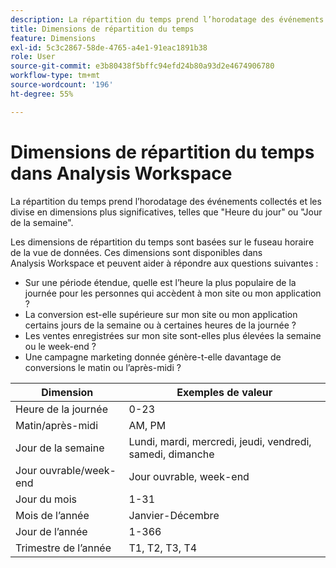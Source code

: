 ```yaml
---
description: La répartition du temps prend l’horodatage des événements collectés et les divise en dimensions plus significatives, telles que "Heure du jour" ou "Jour de la semaine".
title: Dimensions de répartition du temps
feature: Dimensions
exl-id: 5c3c2867-58de-4765-a4e1-91eac1891b38
role: User
source-git-commit: e3b80438f5bffc94efd24b80a93d2e4674906780
workflow-type: tm+mt
source-wordcount: '196'
ht-degree: 55%

---
```


# Dimensions de répartition du temps dans Analysis Workspace

La répartition du temps prend l’horodatage des événements collectés et les divise en dimensions plus significatives, telles que &quot;Heure du jour&quot; ou &quot;Jour de la semaine&quot;.

Les dimensions de répartition du temps sont basées sur le fuseau horaire de la vue de données. Ces dimensions sont disponibles dans Analysis Workspace et peuvent aider à répondre aux questions suivantes :

* Sur une période étendue, quelle est l’heure la plus populaire de la journée pour les personnes qui accèdent à mon site ou mon application ?
* La conversion est-elle supérieure sur mon site ou mon application certains jours de la semaine ou à certaines heures de la journée ?
* Les ventes enregistrées sur mon site sont-elles plus élevées la semaine ou le week-end ?
* Une campagne marketing donnée génère-t-elle davantage de conversions le matin ou l’après-midi ?

| Dimension | Exemples de valeur |
|--- |--- |
| Heure de la journée | 0-23 |
| Matin/après-midi | AM, PM |
| Jour de la semaine | Lundi, mardi, mercredi, jeudi, vendredi, samedi, dimanche |
| Jour ouvrable/week-end | Jour ouvrable, week-end |
| Jour du mois | 1-31 |
| Mois de l’année | Janvier-Décembre |
| Jour de l’année | 1-366 |
| Trimestre de l’année | T1, T2, T3, T4 |
